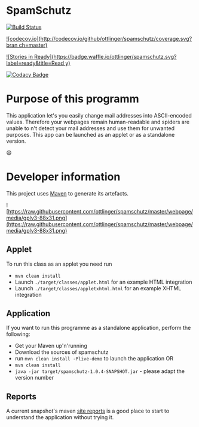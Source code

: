 # SpamSchutz

[![Build Status](https://travis-ci.org/ottlinger/spamschutz.svg?branch=master)](https://travis-ci.org/ottlinger/spamschutz)

[![codecov.io](http://codecov.io/github/ottlinger/spamschutz/coverage.svg?bran
ch=master)](http://codecov.io/github/ottlinger/spamschutz?branch=master)

[![Stories in 
Ready](https://badge.waffle.io/ottlinger/spamschutz.svg?label=ready&title=Read
y)](http://waffle.io/ottlinger/spamschutz)

[![Codacy Badge](https://api.codacy.com/project/badge/grade/ab19f8aeeb264e0bbad1740e07a765aa)](https://www.codacy.com/app/github_25/spamschutz)

# Purpose of this programm #

This application let's you easily change mail addresses into ASCII-encoded values. Therefore your webpages remain human-readable and spiders are unable to n't detect your mail addresses and use them for unwanted purposes.
This app can be launched as an applet or as a standalone version.

:smile:

# Developer information #

This project uses [Maven](https://maven.apache.org "Official Maven website") to generate its artefacts.

![https://raw.githubusercontent.com/ottlinger/spamschutz/master/webpage/media/gplv3-88x31.png](https://raw.githubusercontent.com/ottlinger/spamschutz/master/webpage/media/gplv3-88x31.png)

## Applet ##
To run this class as an applet you need run
  * ```mvn clean install```
  * Launch ```./target/classes/applet.html``` for an example HTML integration
  * Launch ```./target/classes/appletxhtml.html``` for an example XHTML integration

## Application ##
If you want to run this programme as a standalone application, perform the following:
  * Get your Maven up'n'running
  * Download the sources of spamschutz
  * run ```mvn clean install -Plive-demo``` to launch the application OR
  * ```mvn clean install```
  * ```java -jar target/spamschutz-1.0.4-SNAPSHOT.jar``` - please adapt the version number

## Reports ##

A current snapshot's maven [site reports](https://ottlinger.github.io/spamschutz/) is a good place to start to understand the application without trying it.
